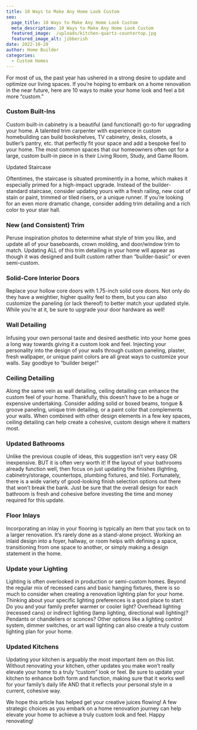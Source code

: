 ```yaml
---
title: 10 Ways to Make Any Home Look Custom
seo:
  page_title: 10 Ways to Make Any Home Look Custom
  meta_description: 10 Ways to Make Any Home Look Custom
  featured_image:  /uploads/kitchen-quartz-countertop.jpg
  featured_image_alt: jibberish
date: 2022-10-28
author: Home Builder
categories:
  - Custom Homes
---
```


For most of us, the past year has ushered in a strong desire to update and optimize our living spaces. If you’re hoping to embark on a home renovation in the near future, here are 10 ways to make your home look and feel a bit more “custom.”

### Custom Built-Ins

Custom built-in cabinetry is a beautiful (and functional!) go-to for upgrading your home. A talented trim carpenter with experience in custom homebuilding can build bookshelves, TV cabinetry, desks, closets, a butler’s pantry, etc. that perfectly fit your space and add a bespoke feel to your home. The most common spaces that our homeowners often opt for a large, custom built-in piece in is their Living Room, Study, and Game Room.

Updated Staircase

Oftentimes, the staircase is situated prominently in a home, which makes it especially primed for a high-impact upgrade. Instead of the builder-standard staircase, consider updating yours with a fresh railing, new coat of stain or paint, trimmed or tiled risers, or a unique runner. If you’re looking for an even more dramatic change, consider adding trim detailing and a rich color to your stair hall.

### New (and Consistent) Trim

Peruse inspiration photos to determine what style of trim you like, and update all of your baseboards, crown molding, and door/window trim to match. Updating ALL of this trim detailing in your home will appear as though it was designed and built custom rather than “builder-basic” or even semi-custom.

### Solid-Core Interior Doors

Replace your hollow core doors with 1.75-inch solid core doors. Not only do they have a weightier, higher quality feel to them, but you can also customize the paneling (or lack thereof) to better match your updated style. While you’re at it, be sure to upgrade your door hardware as well!

### Wall Detailing

Infusing your own personal taste and desired aesthetic into your home goes a long way towards giving it a custom look and feel. Injecting your personality into the design of your walls through custom paneling, plaster, fresh wallpaper, or unique paint colors are all great ways to customize your walls. Say goodbye to “builder beige!”

### Ceiling Detailing

Along the same vein as wall detailing, ceiling detailing can enhance the custom feel of your home. Thankfully, this doesn’t have to be a huge or expensive undertaking. Consider adding solid or boxed beams, tongue & groove paneling, unique trim detailing, or a paint color that complements your walls. When combined with other design elements in a few key spaces, ceiling detailing can help create a cohesive, custom design where it matters most.

### Updated Bathrooms

Unlike the previous couple of ideas, this suggestion isn’t very easy OR inexpensive. BUT it is often very worth it! If the layout of your bathrooms already function well, then focus on just updating the finishes (lighting, cabinetry/storage, countertops, plumbing fixtures, and tile). Fortunately, there is a wide variety of good-looking finish selection options out there that won’t break the bank. Just be sure that the overall design for each bathroom is fresh and cohesive before investing the time and money required for this update.

### Floor Inlays

Incorporating an inlay in your flooring is typically an item that you tack on to a larger renovation. It’s rarely done as a stand-alone project. Working an inlaid design into a foyer, hallway, or room helps with defining a space, transitioning from one space to another, or simply making a design statement in the home.

### Update your Lighting

Lighting is often overlooked in production or semi-custom homes. Beyond the regular mix of recessed cans and basic hanging fixtures, there is so much to consider when creating a renovation lighting plan for your home. Thinking about your specific lighting preferences is a good place to start: Do you and your family prefer warmer or cooler light? Overhead lighting (recessed cans) or indirect lighting (lamp lighting, directional wall lighting)? Pendants or chandeliers or sconces? Other options like a lighting control system, dimmer switches, or art wall lighting can also create a truly custom lighting plan for your home.

### Updated Kitchens

Updating your kitchen is arguably the most important item on this list. Without renovating your kitchen, other updates you make won’t really elevate your home to a truly “custom” look or feel. Be sure to update your kitchen to enhance both form and function, making sure that it works well for your family’s daily life AND that it reflects your personal style in a current, cohesive way.

We hope this article has helped get your creative juices flowing! A few strategic choices as you embark on a home renovation journey can help elevate your home to achieve a truly custom look and feel. Happy renovating!